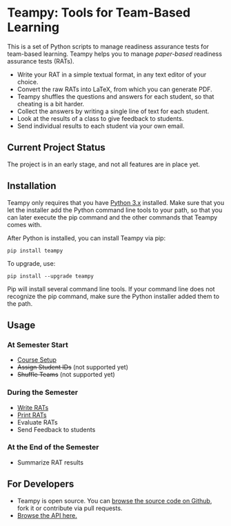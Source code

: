 ---
---

# Teampy: Tools for Team-Based Learning

This is a set of Python scripts to manage readiness assurance tests for
team-based learning. Teampy helps you to manage *paper-based* readiness assurance tests (RATs).

* Write your RAT in a simple textual format, in any text editor of your choice.
* Convert the raw RATs into LaTeX, from which you can generate PDF.
* Teampy shuffles the questions and answers for each student, so that cheating is a bit harder.
* Collect the answers by writing a single line of text for each student.
* Look at the results of a class to give feedback to students.
* Send individual results to each student via your own email.


## Current Project Status

The project is in an early stage, and not all features are in place yet.


## Installation

Teampy only requires that you have [Python 3.x](https://www.python.org) installed.
Make sure that you let the installer add the Python command line tools to your path,
so that you can later execute the pip command and the other commands that Teampy comes with.

After Python is installed, you can install Teampy via pip:

    pip install teampy

To upgrade, use:

    pip install --upgrade teampy

Pip will install several command line tools. If your command line does not recognize
the pip command, make sure the Python installer added them to the path.

## Usage

### At Semester Start

* [Course Setup](setup.html)
* ~~Assign Student IDs~~ (not supported yet)
* ~~Shuffle Teams~~ (not supported yet)

### During the Semester

* [Write RATs](write-rats.html)
* [Print RATs](print-rats.html)
* Evaluate RATs
* Send Feedback to students

### At the End of the Semester

* Summarize RAT results



## For Developers

* Teampy is open source. You can [browse the source code on Github](https://github.com/falkr/teampy),
fork it or contribute via pull requests.
* [Browse the API here.](./teams/index.html)
